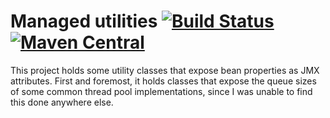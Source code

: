 # Managed utilities [![Build Status](https://travis-ci.org/pedro-carneiro/managed-utils.svg?branch=master)](https://travis-ci.org/pedro-carneiro/managed-utils) [![Maven Central](https://maven-badges.herokuapp.com/maven-central/com.pcarneiro.utilities/managed-utils/badge.svg)](https://maven-badges.herokuapp.com/maven-central/com.pcarneiro.utilities/managed-utils)
This project holds some utility classes that expose bean properties as JMX attributes. First and foremost, it holds classes that expose the queue sizes of some common thread pool implementations, since I was unable to find this done anywhere else.
